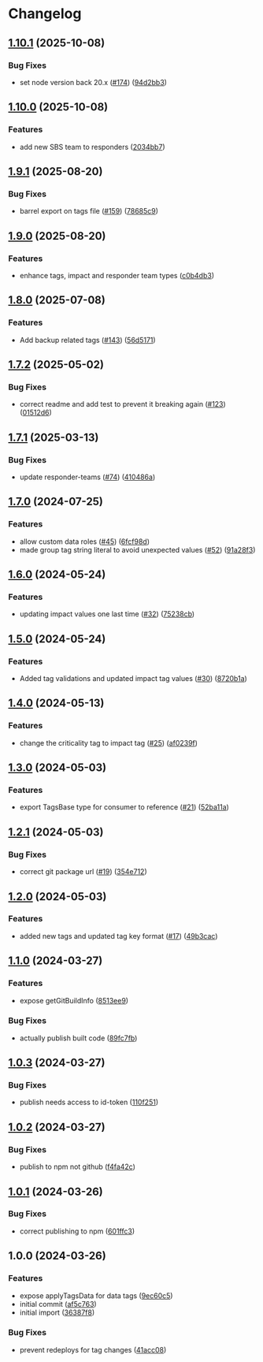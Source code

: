 # Changelog

## [1.10.1](https://github.com/linz/cdk-tags/compare/v1.10.0...v1.10.1) (2025-10-08)


### Bug Fixes

* set node version back 20.x ([#174](https://github.com/linz/cdk-tags/issues/174)) ([94d2bb3](https://github.com/linz/cdk-tags/commit/94d2bb3f141fec93b23c7a207b1736c7685f4ad4))

## [1.10.0](https://github.com/linz/cdk-tags/compare/v1.9.1...v1.10.0) (2025-10-08)


### Features

* add new SBS team to responders ([2034bb7](https://github.com/linz/cdk-tags/commit/2034bb7212e027e1e63e562b190d867e0da7166e))

## [1.9.1](https://github.com/linz/cdk-tags/compare/v1.9.0...v1.9.1) (2025-08-20)


### Bug Fixes

* barrel export on tags file ([#159](https://github.com/linz/cdk-tags/issues/159)) ([78685c9](https://github.com/linz/cdk-tags/commit/78685c927bc10904a1b688fe63c2bab2cfaf7355))

## [1.9.0](https://github.com/linz/cdk-tags/compare/v1.8.0...v1.9.0) (2025-08-20)


### Features

* enhance tags, impact and responder team types ([c0b4db3](https://github.com/linz/cdk-tags/commit/c0b4db322be05beb340a9ad5c8b973539c3d6fb7))

## [1.8.0](https://github.com/linz/cdk-tags/compare/v1.7.2...v1.8.0) (2025-07-08)


### Features

* Add backup related tags ([#143](https://github.com/linz/cdk-tags/issues/143)) ([56d5171](https://github.com/linz/cdk-tags/commit/56d5171e943081fb0c48d0003647bb4c184851f6))

## [1.7.2](https://github.com/linz/cdk-tags/compare/v1.7.1...v1.7.2) (2025-05-02)


### Bug Fixes

* correct readme and add test to prevent it breaking again ([#123](https://github.com/linz/cdk-tags/issues/123)) ([01512d6](https://github.com/linz/cdk-tags/commit/01512d6df6a4bdc316e6097eadc9528b0dcd0af8))

## [1.7.1](https://github.com/linz/cdk-tags/compare/v1.7.0...v1.7.1) (2025-03-13)


### Bug Fixes

* update responder-teams ([#74](https://github.com/linz/cdk-tags/issues/74)) ([410486a](https://github.com/linz/cdk-tags/commit/410486a450cd893bed23886f0764088254c55033))

## [1.7.0](https://github.com/linz/cdk-tags/compare/v1.6.0...v1.7.0) (2024-07-25)


### Features

* allow custom data roles ([#45](https://github.com/linz/cdk-tags/issues/45)) ([6fcf98d](https://github.com/linz/cdk-tags/commit/6fcf98d10a08e135da92880346071c9d4e33e8de))
* made group tag string literal to avoid unexpected values ([#52](https://github.com/linz/cdk-tags/issues/52)) ([91a28f3](https://github.com/linz/cdk-tags/commit/91a28f36aaea820d59956d6a4fb355974c20a138))

## [1.6.0](https://github.com/linz/cdk-tags/compare/v1.5.0...v1.6.0) (2024-05-24)


### Features

* updating impact values one last time  ([#32](https://github.com/linz/cdk-tags/issues/32)) ([75238cb](https://github.com/linz/cdk-tags/commit/75238cb9919e4130b46e84017587c92ef22bdeed))

## [1.5.0](https://github.com/linz/cdk-tags/compare/v1.4.0...v1.5.0) (2024-05-24)


### Features

* Added tag validations and updated impact tag values ([#30](https://github.com/linz/cdk-tags/issues/30)) ([8720b1a](https://github.com/linz/cdk-tags/commit/8720b1a6743f9ffd8ff8e07cdb63218522587f0a))

## [1.4.0](https://github.com/linz/cdk-tags/compare/v1.3.0...v1.4.0) (2024-05-13)


### Features

* change the criticality tag to impact tag ([#25](https://github.com/linz/cdk-tags/issues/25)) ([af0239f](https://github.com/linz/cdk-tags/commit/af0239f5a395eacf681cdc5fc7df7239ab511892))

## [1.3.0](https://github.com/linz/cdk-tags/compare/v1.2.1...v1.3.0) (2024-05-03)


### Features

* export TagsBase type for consumer to reference ([#21](https://github.com/linz/cdk-tags/issues/21)) ([52ba11a](https://github.com/linz/cdk-tags/commit/52ba11abc65c87005d3e09007da62bbc26fa0961))

## [1.2.1](https://github.com/linz/cdk-tags/compare/v1.2.0...v1.2.1) (2024-05-03)


### Bug Fixes

* correct git package url ([#19](https://github.com/linz/cdk-tags/issues/19)) ([354e712](https://github.com/linz/cdk-tags/commit/354e7129202735d26de56180d2d001d574d5f015))

## [1.2.0](https://github.com/linz/cdk-tags/compare/v1.1.0...v1.2.0) (2024-05-03)


### Features

* added new tags and updated tag key format ([#17](https://github.com/linz/cdk-tags/issues/17)) ([49b3cac](https://github.com/linz/cdk-tags/commit/49b3cac2e755011eb514563ef97c469b17371025))

## [1.1.0](https://github.com/linz/cdk-tag/compare/v1.0.3...v1.1.0) (2024-03-27)


### Features

* expose getGitBuildInfo ([8513ee9](https://github.com/linz/cdk-tag/commit/8513ee90d5627e95d984300936a027ec301f5f8b))


### Bug Fixes

* actually publish built code ([89fc7fb](https://github.com/linz/cdk-tag/commit/89fc7fbab21ca60f5bb53bad5394f37aa1a48d96))

## [1.0.3](https://github.com/linz/cdk-tag/compare/v1.0.2...v1.0.3) (2024-03-27)


### Bug Fixes

* publish needs access to id-token ([110f251](https://github.com/linz/cdk-tag/commit/110f25159a3e65e547b1e88e9dbe8aca920daeef))

## [1.0.2](https://github.com/linz/cdk-tag/compare/v1.0.1...v1.0.2) (2024-03-27)


### Bug Fixes

* publish to npm not github ([f4fa42c](https://github.com/linz/cdk-tag/commit/f4fa42c0dabc034fb10efd0d312334145049c3e8))

## [1.0.1](https://github.com/linz/cdk-tag/compare/v1.0.0...v1.0.1) (2024-03-26)


### Bug Fixes

* correct publishing to npm ([601ffc3](https://github.com/linz/cdk-tag/commit/601ffc34a0e290be94a3ec03f81d053bdc35593c))

## 1.0.0 (2024-03-26)


### Features

* expose applyTagsData for data tags ([9ec60c5](https://github.com/linz/cdk-tag/commit/9ec60c543d38e34b5d78faf893439961ee5e5037))
* initial commit ([af5c763](https://github.com/linz/cdk-tag/commit/af5c763808cb56848fe225d0ed57c3fdae52d00b))
* initial import ([36387f8](https://github.com/linz/cdk-tag/commit/36387f8c462e1457b6f43c55b6ba15fb8793d8eb))


### Bug Fixes

* prevent redeploys for tag changes ([41acc08](https://github.com/linz/cdk-tag/commit/41acc080f22cba8cd03d6741dbf1cd21c90e1798))
